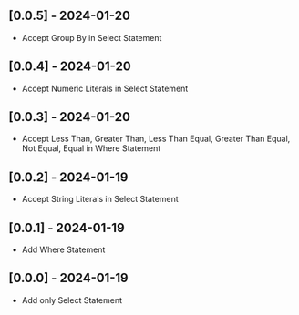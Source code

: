 ## [0.0.5] - 2024-01-20

- Accept Group By in Select Statement

## [0.0.4] - 2024-01-20

- Accept Numeric Literals in Select Statement

## [0.0.3] - 2024-01-20

- Accept Less Than, Greater Than, Less Than Equal, Greater Than Equal, Not Equal, Equal in Where Statement

## [0.0.2] - 2024-01-19

- Accept String Literals in Select Statement

## [0.0.1] - 2024-01-19

- Add Where Statement

## [0.0.0] - 2024-01-19

- Add only Select Statement
